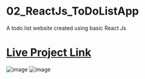 # 02_ReactJs_ToDoListApp
A todo list website created using basic React Js

# [Live Project Link](https://arshil121.github.io/02_ReactJs_ToDoListApp/)
![image](https://github.com/arshil121/02_ReactJs_ToDoListApp/assets/74753973/8c123386-ae42-493a-a009-5e685ee2f702)
![image](https://github.com/arshil121/02_ReactJs_ToDoListApp/assets/74753973/a6a7b3ce-d73a-4581-8d5c-9cd5cb96eb1e)
